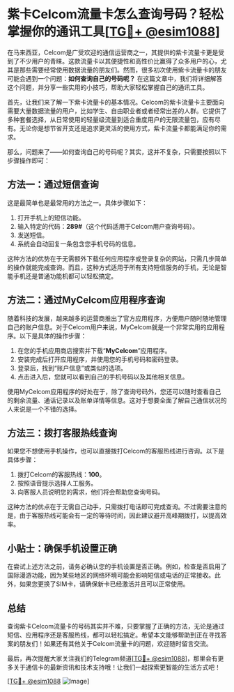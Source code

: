 # 紫卡Celcom流量卡怎么查询号码？轻松掌握你的通讯工具[[TG💪+ @esim1088](https://t.me/s/esim1088)]

在马来西亚，Celcom是广受欢迎的通信运营商之一，其提供的紫卡流量卡更是受到了不少用户的青睐。这款流量卡以其便捷性和高性价比赢得了众多用户的心，尤其是那些需要经常使用数据流量的朋友们。然而，很多初次使用紫卡流量卡的朋友可能会遇到一个问题：**如何查询自己的号码呢？** 在这篇文章中，我们将详细解答这个问题，并分享一些实用的小技巧，帮助大家轻松掌握自己的通讯工具。

首先，让我们来了解一下紫卡流量卡的基本情况。Celcom的紫卡流量卡主要面向需要大量数据流量的用户，比如学生、自由职业者或者经常出差的人群。它提供了多种套餐选择，从日常使用的轻量级流量到适合重度用户的无限流量包，应有尽有。无论你是想节省开支还是追求更灵活的使用方式，紫卡流量卡都能满足你的需求。

那么，问题来了——如何查询自己的号码呢？其实，这并不复杂，只需要按照以下步骤操作即可：

## 方法一：通过短信查询

这是最简单也是最常用的方法之一。具体步骤如下：

1. 打开手机上的短信功能。
2. 输入特定的代码：**289#**（这个代码适用于Celcom用户查询号码）。
3. 发送短信。
4. 系统会自动回复一条包含您手机号码的信息。

这种方法的优势在于无需额外下载任何应用程序或登录复杂的网站，只需几步简单的操作就能完成查询。而且，这种方式适用于所有支持短信服务的手机，无论是智能手机还是普通功能机都可以轻松搞定。

## 方法二：通过MyCelcom应用程序查询

随着科技的发展，越来越多的运营商推出了官方应用程序，方便用户随时随地管理自己的账户信息。对于Celcom用户来说，MyCelcom就是一个非常实用的应用程序。以下是具体的操作步骤：

1. 在您的手机应用商店搜索并下载“**MyCelcom**”应用程序。
2. 安装完成后打开应用程序，并使用您的手机号码和密码登录。
3. 登录后，找到“账户信息”或类似的选项。
4. 点击进入后，您就可以看到自己的手机号码以及其他相关信息。

使用MyCelcom应用程序的好处在于，除了查询号码外，您还可以随时查看自己的剩余流量、通话记录以及账单详情等信息。这对于想要全面了解自己通信状况的人来说是一个不错的选择。

## 方法三：拨打客服热线查询

如果您不想使用手机操作，也可以直接拨打Celcom的客服热线进行咨询。以下是具体步骤：

1. 拨打Celcom的客服热线：**100**。
2. 按照语音提示选择人工服务。
3. 向客服人员说明您的需求，他们将会帮助您查询号码。

这种方法的优点在于无需自己动手，只需拨打电话即可完成查询。不过需要注意的是，由于客服热线可能会有一定的等待时间，因此建议避开高峰期拨打，以提高效率。

## 小贴士：确保手机设置正确

在尝试上述方法之前，请务必确认您的手机设置是否正确。例如，检查是否启用了国际漫游功能，因为某些地区的网络环境可能会影响短信或电话的正常接收。此外，如果您更换了SIM卡，请确保新卡已经激活并且可以正常使用。

## 总结

查询紫卡Celcom流量卡的号码其实并不难，只要掌握了正确的方法，无论是通过短信、应用程序还是客服热线，都可以轻松搞定。希望本文能够帮助到正在寻找答案的朋友们！如果还有其他关于Celcom流量卡的问题，欢迎随时留言交流。

最后，再次提醒大家关注我们的Telegram频道[[TG💪+ @esim1088](https://t.me/s/esim1088)]，那里会有更多关于通信卡的最新资讯和技术支持哦！让我们一起探索更智能的生活方式吧！

[[TG💪+ @esim1088](https://t.me/s/esim1088) ![Image](https://i.postimg.cc/4NQfJmqS/Snipaste-2025-05-13-00-14-12.png)]